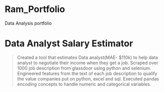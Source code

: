 # Ram_Portfolio
Data Analysis portfolio

# Data Analyst Salary Estimator
>Created a tool that estimates Data analyst(MAE- $110k) to help data analyst to negotiate their income when they get a job.
>Scraped over 1000 job description from glassdoor using python and selenium.
>Engineered features from the text  of each job description to qualify the value companies put on python, excel and sql.
>Executed pandas encoding concepts to handle numeric and categorical variables.

